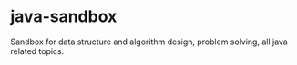 java-sandbox
============

Sandbox for data structure and algorithm design, problem solving, all java related topics.
